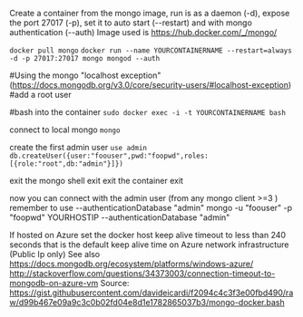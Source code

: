 Create a container from the mongo image, 
run is as a daemon (-d), expose the port 27017 (-p),
set it to auto start (--restart)
and with mongo authentication (--auth)
Image used is https://hub.docker.com/_/mongo/

`docker pull mongo`
`docker run --name YOURCONTAINERNAME --restart=always -d -p 27017:27017 mongo mongod --auth`

#Using the mongo "localhost exception" (https://docs.mongodb.org/v3.0/core/security-users/#localhost-exception) 
#add a root user

#bash into the container
`sudo docker exec -i -t YOURCONTAINERNAME bash`

connect to local mongo
`mongo`

create the first admin user
`use admin`
`db.createUser({user:"foouser",pwd:"foopwd",roles:[{role:"root",db:"admin"}]})`

exit the mongo shell
exit
exit the container
exit

now you can connect with the admin user (from any mongo client >=3 )
remember to use --authenticationDatabase "admin"
mongo -u "foouser" -p "foopwd" YOURHOSTIP --authenticationDatabase "admin"

If hosted on Azure set the docker host keep alive timeout to less than 240 seconds
that is the default keep alive time on Azure network infrastructure (Public Ip only)
See also
https://docs.mongodb.org/ecosystem/platforms/windows-azure/
http://stackoverflow.com/questions/34373003/connection-timeout-to-mongodb-on-azure-vm
Source:
https://gist.githubusercontent.com/davideicardi/f2094c4c3f3e00fbd490/raw/d99b467e09a9c3c0b02fd04e8d1e1782865037b3/mongo-docker.bash
